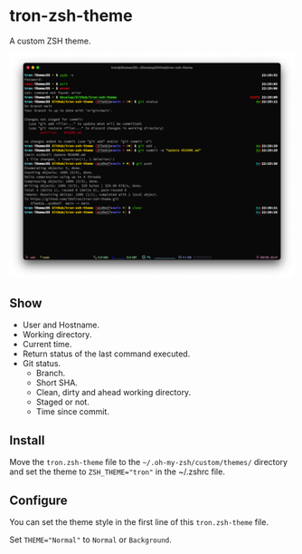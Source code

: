 # tron-zsh-theme

A custom ZSH theme.

![tron-zsh-theme](tron-zsh-theme.png)

## Show

* User and Hostname.
* Working directory.
* Current time.
* Return status of the last command executed.
* Git status.
  * Branch.
  * Short SHA.
  * Clean, dirty and ahead working directory.
  * Staged or not.
  * Time since commit.

## Install

Move the `tron.zsh-theme` file to the `~/.oh-my-zsh/custom/themes/` directory and set the theme to `ZSH_THEME="tron"` in the ~/.zshrc file. 

## Configure

You can set the theme style in the first line of this `tron.zsh-theme` file. 

Set `THEME="Normal"` to `Normal` or `Background`. 


